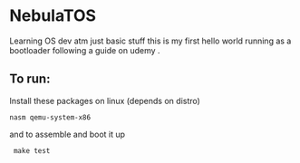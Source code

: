 # NebulaTOS

Learning OS dev atm just basic stuff this is my first hello world running as a bootloader
following a guide on udemy .

## To run:
Install these packages on linux (depends on distro)

```nasm qemu-system-x86```

and to assemble and boot it up 

``` make test```
